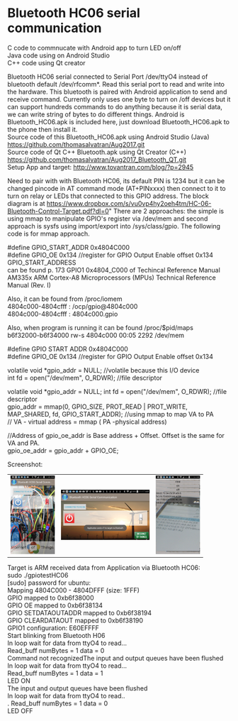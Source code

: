 # Bluetooth HC06 serial communication

C code to commnucate with Android app to turn LED on/off<br>
Java code using on Android Studio<br>
C++ code using Qt creator<br>

Bluetooth HC06 serial connected to Serial Port /dev/ttyO4 instead of bluetooth default /dev/rfcomm*. Read this serial port to read and write into the hardware. This bluetooth is paired with Android application to send and receive command. Currently only uses one byte to turn on /off devices but it can support hundreds commands to do anything because it is serial data, we can write string of bytes to do different things. 
Android is Bluetooth_HC06.apk is included here, just download Bluetooth_HC06.apk to the phone then install it. <bR>
Source code of this Bluetooth_HC06.apk using Android Studio (Java) https://github.com/thomasalvatran/Aug2017.git <br>
Source code of Qt C++ Bluetooth.apk using Qt Creator (C++) https://github.com/thomasalvatran/Aug2017_Bluetooth_QT.git <br>
Setup App and target: http://www.tovantran.com/blog/?p=2945 <br>

Need to pair with with Bluetooth HC06, its default PIN is 1234 but it can be changed pincode in AT command mode (AT+PINxxxx) then connect to it to turn on relay or LEDs that connected to this GPIO address. The block diagram is at 
https://www.dropbox.com/s/vu0vp4hy2oeh4tm/HC-06-Bluetooth-Control-Target.pdf?dl=0"
There are 2 approaches: the simple is using mmap to manipulate GPIO's register via /dev/mem and second approach is sysfs using import/export into /sys/class/gpio. The following code is for mmap approach.

#define GPIO_START_ADDR 0x4804C000 <br>
#define GPIO_OE 0x134 //register for GPIO Output Enable offset 0x134 GPIO_START_ADDRESS <br>
can be found p. 173 GPIO1 0x4804_C000 of Techincal Reference Manual AM335x ARM Cortex-A8 Microprocessors (MPUs) Technical Reference Manual (Rev. I)<br>

Also, it can be found from /proc/iomem<br>
4804c000-4804cfff : /ocp/gpio@4804c000<br>
4804c000-4804cfff : 4804c000.gpio<br>

Also, when program is running it can be found /proc/$pid/maps<br>
b6f32000-b6f34000 rw-s 4804c000 00:05 2292 /dev/mem<br>

#define GPIO START ADDR 0x4804C000<br>
#define GPIO_OE 0x134 //register for GPIO Output Enable offset 0x134<br>

volatile void *gpio_addr = NULL;   //volatile because this I/O device<br>
int fd = open("/dev/mem", O_RDWR); //file descriptor<br>

volatile void *gpio_addr = NULL; int fd = open("/dev/mem", O_RDWR); //file descriptor<br>
gpio_addr = mmap(0, GPIO_SIZE, PROT_READ | PROT_WRITE, MAP_SHARED, fd, GPIO_START_ADDR); //using mmap to map VA to PA <br>
                                                                        // VA - virtual address = mmap ( PA -physical address)<br>

//Address of gpio_oe_addr is Base address + Offset. Offset is the same for VA and PA.<br>
gpio_oe_addr = gpio_addr + GPIO_OE; 

Screenshot:
<!--![Android using Android studio for Java](readmeImages/AndroidBT.png)-->

<table border="0" align="center" width="500">
  <tr>
    <td><img src="readmeImages/AndroidBT.png" width="100" title= "Android using Android Studio for Java"> </td>
    <td><img src="readmeImages/AndroidBT1.png" width="200" title= "Android using Android Studio for Java"></td>
    <td><img src="readmeImages/AndroidQT.png" width="100" title= "Android using Qt creator for C++"></td>
  </tr>
</table>

Target is ARM received data from Application via Bluetooth HC06:<br>
sudo ./gpiotestHC06<br>
[sudo] password for ubuntu:<br>
Mapping 4804C000 - 4804DFFF (size: 1FFF)<br>
GPIO mapped to 0xb6f38000<br>
GPIO OE mapped to 0xb6f38134<br>
GPIO SETDATAOUTADDR mapped to 0xb6f38194<br>
GPIO CLEARDATAOUT mapped to 0xb6f38190<br>
GPIO1 configuration: E60EFFFF<br>
Start blinking from Bluetooth H06<br>
In loop wait for data from ttyO4 to read...<br>
Read_buff  numBytes = 1 data = 0<br>
Command not recognizedThe input and output queues have been flushed<br>
In loop wait for data from ttyO4 to read...<br>
Read_buff  numBytes = 1 data = 1<br>
LED ON<br>
The input and output queues have been flushed<br>
In loop wait for data from ttyO4 to read..<br>.
Read_buff  numBytes = 1 data = 0<br>
LED OFF<br>
